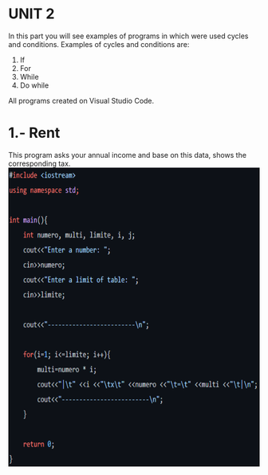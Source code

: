 # UNIT 2

In this part you will see examples of programs in which were used cycles and conditions.
Examples of cycles and conditions are:
1. If
2. For
3. While
4. Do while

All programs created on Visual Studio Code.

# 1.- Rent

This program asks your annual income and base on this data, shows the corresponding tax.
<img src="https://github.com/UP210913/UP210913_CPP/blob/main/imagenes/code.png?raw=true" width="600" height="600"/>
